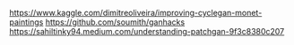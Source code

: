 https://www.kaggle.com/dimitreoliveira/improving-cyclegan-monet-paintings
https://github.com/soumith/ganhacks
https://sahiltinky94.medium.com/understanding-patchgan-9f3c8380c207
